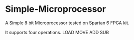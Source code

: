 # Simple-Microprocessor

A Simple 8 bit Microprocessor tested on Spartan 6 FPGA kit.

It supports four operations.
  LOAD
  MOVE
  ADD
  SUB
